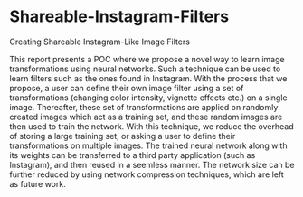 # Shareable-Instagram-Filters
Creating Shareable Instagram-Like Image Filters

This report presents a POC where we propose a novel way to learn image transformations using neural networks. Such a technique can be used to learn filters such as the ones found in Instagram. With the process that we propose, a user can define their own image filter using a set of transformations (changing color intensity, vignette effects etc.) on a single image. Thereafter, these set of transformations are applied on randomly created images which act as a training set, and these random images are then used to train the network. With this technique, we reduce the overhead of storing a large training set, or asking a user to define their transformations on multiple images. The trained neural network along with its weights can be transferred to a third party application (such as Instagram), and then reused in a seemless manner. The network size can be further reduced by using network compression techniques, which are left as future work.
